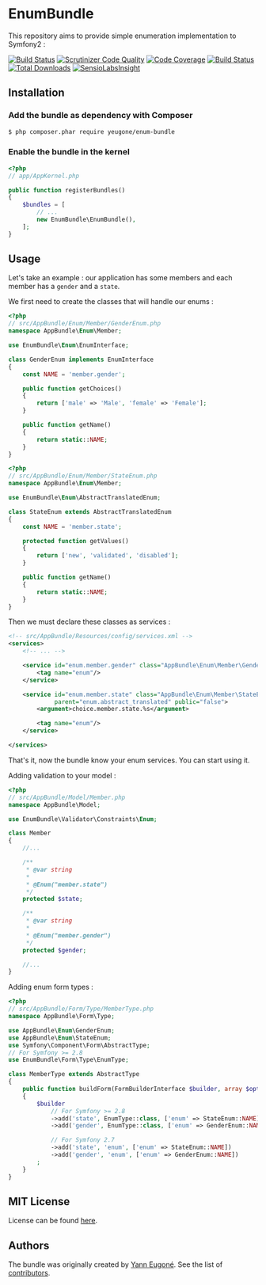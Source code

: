EnumBundle
==============

This repository aims to provide simple enumeration implementation to Symfony2 :


[![Build Status](https://api.travis-ci.org/yann-eugone/enum-bundle.png?branch=master)](https://travis-ci.org/yann-eugone/enum-bundle)
[![Scrutinizer Code Quality](https://scrutinizer-ci.com/g/yann-eugone/enum-bundle/badges/quality-score.png?b=master)](https://scrutinizer-ci.com/g/yann-eugone/enum-bundle/?branch=master)
[![Code Coverage](https://scrutinizer-ci.com/g/yann-eugone/enum-bundle/badges/coverage.png?b=master)](https://scrutinizer-ci.com/g/yann-eugone/enum-bundle/?branch=master)
[![Build Status](https://scrutinizer-ci.com/g/yann-eugone/enum-bundle/badges/build.png?b=master)](https://scrutinizer-ci.com/g/yann-eugone/enum-bundle/build-status/master)
[![Total Downloads](https://poser.pugx.org/yeugone/enum-bundle/downloads.png)](https://packagist.org/packages/yeugone/enum-bundle)
[![SensioLabsInsight](https://insight.sensiolabs.com/projects/a3246c63-abbf-4605-98ca-33295a547338/mini.png)](https://insight.sensiolabs.com/projects/a3246c63-abbf-4605-98ca-33295a547338)


Installation
------------

### Add the bundle as dependency with Composer

``` bash
$ php composer.phar require yeugone/enum-bundle
```

### Enable the bundle in the kernel

``` php
<?php
// app/AppKernel.php

public function registerBundles()
{
    $bundles = [
        // ...
        new EnumBundle\EnumBundle(),
    ];
}
```


Usage
-----

Let's take an example : our application has some members and each member has a `gender` and a `state`.

We first need to create the classes that will handle our enums :

``` php
<?php
// src/AppBundle/Enum/Member/GenderEnum.php
namespace AppBundle\Enum\Member;

use EnumBundle\Enum\EnumInterface;

class GenderEnum implements EnumInterface
{
    const NAME = 'member.gender';

    public function getChoices()
    {
        return ['male' => 'Male', 'female' => 'Female'];
    }

    public function getName()
    {
        return static::NAME;
    }
}
```

``` php
<?php
// src/AppBundle/Enum/Member/StateEnum.php
namespace AppBundle\Enum\Member;

use EnumBundle\Enum\AbstractTranslatedEnum;

class StateEnum extends AbstractTranslatedEnum
{
    const NAME = 'member.state';

    protected function getValues()
    {
        return ['new', 'validated', 'disabled'];
    }

    public function getName()
    {
        return static::NAME;
    }
}
```

Then we must declare these classes as services :

``` xml
<!-- src/AppBundle/Resources/config/services.xml -->
<services>
    <!-- ... -->

    <service id="enum.member.gender" class="AppBundle\Enum\Member\GenderEnum" public="false">
        <tag name="enum"/>
    </service>

    <service id="enum.member.state" class="AppBundle\Enum\Member\StateEnum" 
             parent="enum.abstract_translated" public="false">
        <argument>choice.member.state.%s</argument>

        <tag name="enum"/>
    </service>

</services>
```

That's it, now the bundle know your enum services. You can start using it.

Adding validation to your model :

``` php
<?php
// src/AppBundle/Model/Member.php
namespace AppBundle\Model;

use EnumBundle\Validator\Constraints\Enum;

class Member
{
    //...

    /**
     * @var string
     *
     * @Enum("member.state")
     */
    protected $state;

    /**
     * @var string
     *
     * @Enum("member.gender")
     */
    protected $gender;

    //...
}
```

Adding enum form types :

``` php
<?php
// src/AppBundle/Form/Type/MemberType.php
namespace AppBundle\Form\Type;

use AppBundle\Enum\GenderEnum;
use AppBundle\Enum\StateEnum;
use Symfony\Component\Form\AbstractType;
// For Symfony >= 2.8
use EnumBundle\Form\Type\EnumType;

class MemberType extends AbstractType
{
    public function buildForm(FormBuilderInterface $builder, array $options)
    {
        $builder
            // For Symfony >= 2.8
            ->add('state', EnumType::class, ['enum' => StateEnum::NAME])
            ->add('gender', EnumType::class, ['enum' => GenderEnum::NAME])

            // For Symfony 2.7
            ->add('state', 'enum', ['enum' => StateEnum::NAME])
            ->add('gender', 'enum', ['enum' => GenderEnum::NAME])
        ;
    }
}
```


MIT License
-----------

License can be found [here](https://github.com/yann-eugone/enum-bundle/blob/master/Resources/meta/LICENSE).


Authors
-------

The bundle was originally created by [Yann Eugoné](https://github.com/yann-eugone).
See the list of [contributors](https://github.com/yann-eugone/enum-bundle/contributors).
